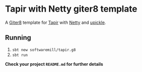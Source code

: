 Tapir with Netty giter8 template
====================

A [Giter8][g8] template for [Tapir][tapir] with [Netty][netty] and [upickle][upickle].

## Running

1. `sbt new softwaremill/tapir.g8`
2. `sbt run`

**Check your project `README.md` for further details**

[g8]: http://www.foundweekends.org/giter8/
[tapir]: http://github.com/softwaremill/tapir
[netty]: https://github.com/netty/netty
[upickle]: https://github.com/com-lihaoyi/upickle